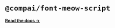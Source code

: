 # `@compai/font-meow-script`

[**Read the docs &rarr;**](https://components.ai/docs/typefaces/meow-script)
